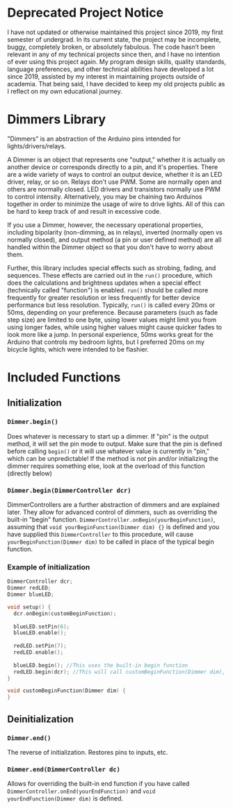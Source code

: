 # Deprecated Project Notice
I have not updated or otherwise maintained this project since 2019, my first semester of undergrad. In its current state, the project may be incomplete, buggy, completely broken, or absolutely fabulous. The code hasn’t been relevant in any of my technical projects since then, and I have no intention of ever using this project again. My program design skills, quality standards, language preferences, and other technical abilities have developed a lot since 2019, assisted by my interest in maintaining projects outside of academia. That being said, I have decided to keep my old projects public as I reflect on my own educational journey.

# Dimmers Library
"Dimmers" is an abstraction of the Arduino pins intended for lights/drivers/relays.

A Dimmer is an object that represents one "output," whether it is actually on another device or corresponds directly to a pin, and it's properties. There are a wide variety of ways to control an output device, whether it is an LED driver, relay, or so on. Relays don't use PWM. Some are normally open and others are normally closed. LED drivers and transistors normally use PWM to control intensity. Alternatively, you may be chaining two Arduinos together in order to minimize the usage of wire to drive lights. All of this can be hard to keep track of and result in excessive code.

If you use a Dimmer, however, the necessary operational properties, including bipolarity (non-dimming, as in relays), inverted (normally open vs normally closed), and output method (a pin or user defined method) are all handled within the Dimmer object so that you don't have to worry about them.

Further, this library includes special effects such as strobing, fading, and sequences. These effects are carried out in the `run()` procedure, which does the calculations and brightness updates when a special effect (technically called "function") is enabled. `run()` should be called more frequently for greater resolution or less frequently for better device performance but less resolution. Typically, `run()` is called every 20ms or 50ms, depending on your preference. Because parameters (such as fade step size) are limited to one byte, using lower values might limit you from using longer fades, while using higher values might cause quicker fades to look more like a jump. In personal experience, 50ms works great for the Arduino that controls my bedroom lights, but I preferred 20ms on my bicycle lights, which were intended to be flashier.

# Included Functions

## Initialization

### `Dimmer.begin()`
Does whatever is necessary to start up a dimmer. If "pin" is the output method, it will set the pin mode to output. Make sure that the pin is defined before calling `begin()` or it will use whatever value is currently in "pin," which can be unpredictable! If the method is *not* pin and/or initializing the dimmer requires something else, look at the overload of this function (directly below)

### `Dimmer.begin(DimmerController dcr)`
DimmerControllers are a further abstraction of dimmers and are explained later. They allow for advanced control of dimmers, such as overriding the built-in "begin" function. `DimmerController.onBegin(yourBeginFunction)`, assuming that `void yourBeginFunction(Dimmer dim) {}` is defined and you have supplied this `DimmerController` to this procedure, will cause `yourBeginFunction(Dimmer dim)` to be called in place of the typical begin function.

### Example of initialization
```C++
DimmerController dcr;
Dimmer redLED;
Dimmer blueLED;

void setup() {
  dcr.onBegin(customBeginFunction);
  
  blueLED.setPin(6);
  blueLED.enable();
  
  redLED.setPin(7);
  redLED.enable();
  
  blueLED.begin(); //This uses the built-in begin function
  redLED.begin(dcr); //This will call customBeginFunction(Dimmer dim), where dim will be redLED
}

void customBeginFunction(Dimmer dim) {
}
```
## Deinitialization

### `Dimmer.end()`
The reverse of initialization. Restores pins to inputs, etc.

### `Dimmer.end(DimmerController dc)`
Allows for overriding the built-in end function if you have called `DimmerController.onEnd(yourEndFunction)` and `void yourEndFunction(Dimmer dim)` is defined.
